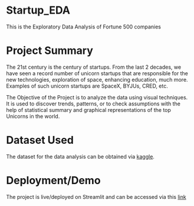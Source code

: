 # Startup_EDA
This is the Exploratory Data Analysis of Fortune 500 companies


<!-- Add banner here -->

# Project Summary

The 21st century is the century of startups. From the last 2 decades, we have seen a record number of unicorn startups that are responsible for the new technologies, 
exploration of space, enhancing education, much more. Examples of such unicorn startups are SpaceX, BYJUs, CRED, etc.

The Objective of the Project is to analyze the data using visual techniques. 
It is used to discover trends, patterns, or to check assumptions with the help of statistical summary and graphical representations of the top Unicorns in the world. 

<!-- Describe your project in brief -->

# Dataset Used

The dataset for the data analysis can be obtained via [kaggle](https://www.kaggle.com/datasets/deepcontractor/unicorn-companies-dataset). 


# Deployment/Demo

The project is live/deployed on Streamlit and can be accessed via this [link](https://sumit6037-startup-eda-app-74wpqd.streamlit.app/)

